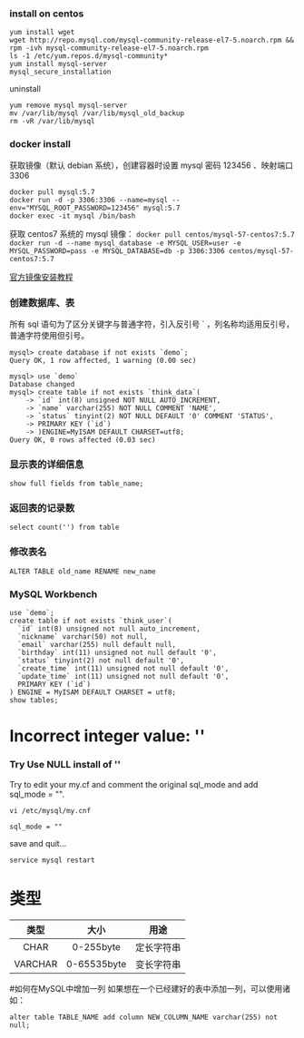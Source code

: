 ### install on centos
```
yum install wget
wget http://repo.mysql.com/mysql-community-release-el7-5.noarch.rpm && rpm -ivh mysql-community-release-el7-5.noarch.rpm
ls -1 /etc/yum.repos.d/mysql-community*
yum install mysql-server
mysql_secure_installation

```
uninstall
```
yum remove mysql mysql-server
mv /var/lib/mysql /var/lib/mysql_old_backup
rm -vR /var/lib/mysql
```
### docker install
获取镜像（默认 debian 系统），创建容器时设置 mysql 密码 123456 、映射端口 3306
```
docker pull mysql:5.7
docker run -d -p 3306:3306 --name=mysql --env="MYSQL_ROOT_PASSWORD=123456" mysql:5.7
docker exec -it mysql /bin/bash
```

获取 centos7 系统的 mysql 镜像：
`docker pull centos/mysql-57-centos7:5.7`
`docker run -d --name mysql_database -e MYSQL_USER=user -e MYSQL_PASSWORD=pass -e MYSQL_DATABASE=db -p 3306:3306 centos/mysql-57-centos7:5.7`

[官方镜像安装教程](https://dev.mysql.com/doc/mysql-installation-excerpt/5.6/en/docker-mysql-getting-started.html)
### 创建数据库、表
所有 sql 语句为了区分关键字与普通字符，引入反引号 \` ，列名称均适用反引号，普通字符使用但引号。
```
mysql> create database if not exists `demo`;
Query OK, 1 row affected, 1 warning (0.00 sec)

mysql> use `demo`
Database changed
mysql> create table if not exists `think_data`(
    -> `id` int(8) unsigned NOT NULL AUTO_INCREMENT,
    -> `name` varchar(255) NOT NULL COMMENT 'NAME',
    -> `status` tinyint(2) NOT NULL DEFAULT '0' COMMENT 'STATUS',
    -> PRIMARY KEY (`id`)
    -> )ENGINE=MyISAM DEFAULT CHARSET=utf8;
Query OK, 0 rows affected (0.03 sec)
```
### 显示表的详细信息
`show full fields from table_name;`
### 返回表的记录数
`select count('') from table`
### 修改表名
`ALTER TABLE old_name RENAME new_name`
### MySQL Workbench
```
use `demo`;
create table if not exists `think_user`(
  `id` int(8) unsigned not null auto_increment,
  `nickname` varchar(50) not null,
  `email` varchar(255) null default null,
  `birthday` int(11) unsigned not null default '0',
  `status` tinyint(2) not null default '0',
  `create_time` int(11) unsigned not null default '0',
  `update_time` int(11) unsigned not null default '0',
  PRIMARY KEY (`id`)
) ENGINE = MyISAM DEFAULT CHARSET = utf8;
show tables;
```

# Incorrect integer value: ''
### Try Use NULL install of ''
Try to edit your my.cf and comment the original sql_mode and add sql_mode = "".

`vi /etc/mysql/my.cnf`

```sql_mode = ""```

save and quit...

`service mysql restart`

# 类型
类型|大小|用途
:-:|:-:|:-:
CHAR|0-255byte|定长字符串
VARCHAR|0-65535byte|变长字符串


#如何在MySQL中增加一列
如果想在一个已经建好的表中添加一列，可以使用诸如：

`alter table TABLE_NAME add column NEW_COLUMN_NAME varchar(255) not null;`
